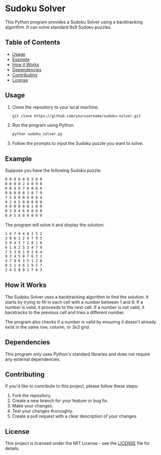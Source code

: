 # Sudoku Solver

This Python program provides a Sudoku Solver using a backtracking algorithm. It can solve standard 9x9 Sudoku puzzles.

## Table of Contents

- [Usage](#usage)
- [Example](#example)
- [How it Works](#how-it-works)
- [Dependencies](#dependencies)
- [Contributing](#contributing)
- [License](#license)

## Usage

1. Clone the repository to your local machine.

    ```bash
    git clone https://github.com/yourusername/sudoku-solver.git
    ```

2. Run the program using Python.

    ```bash
    python sudoku_solver.py
    ```

3. Follow the prompts to input the Sudoku puzzle you want to solve.

## Example

Suppose you have the following Sudoku puzzle:

```bash
0 0 0 0 0 8 3 0 0
0 0 0 0 2 4 0 9 0
0 0 4 0 7 0 0 0 6
0 0 0 0 0 3 0 7 9
7 5 0 0 0 0 0 8 4
9 2 0 5 0 0 0 0 0
4 0 0 0 9 0 1 0 0
0 3 0 4 6 0 0 0 0
0 0 5 8 0 0 0 0 0
```

The program will solve it and display the solution:

```bash
1 6 7 9 4 8 3 5 2
3 8 6 1 2 4 7 9 5
5 9 4 3 7 2 8 1 6
6 1 8 2 5 3 4 7 9
7 5 3 6 1 9 2 8 4
9 2 4 5 8 7 6 3 1
4 7 9 6 3 5 1 2 8
8 3 1 4 6 2 9 5 7
2 4 5 8 9 1 7 6 3
```

## How it Works

The Sudoku Solver uses a backtracking algorithm to find the solution. It starts by trying to fill in each cell with a number between 1 and 9. If a number is valid, it proceeds to the next cell. If a number is not valid, it backtracks to the previous cell and tries a different number.

The program also checks if a number is valid by ensuring it doesn't already exist in the same row, column, or 3x3 grid.

## Dependencies

This program only uses Python's standard libraries and does not require any external dependencies.

## Contributing

If you'd like to contribute to this project, please follow these steps:

1. Fork the repository.
2. Create a new branch for your feature or bug fix.
3. Make your changes.
4. Test your changes thoroughly.
5. Create a pull request with a clear description of your changes.

## License

This project is licensed under the MIT License - see the [LICENSE](LICENSE) file for details.
